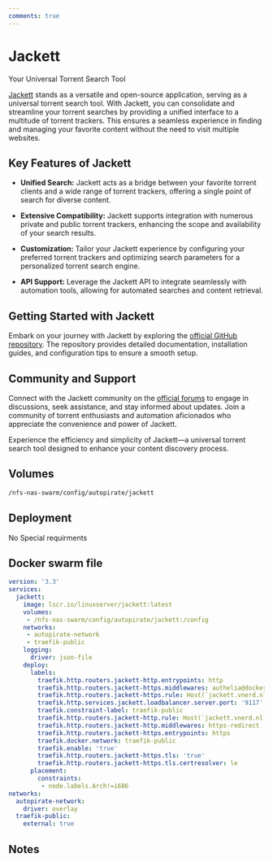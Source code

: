 ```yaml
---
comments: true
---
```


# Jackett

Your Universal Torrent Search Tool

[Jackett](https://github.com/Jackett/Jackett) stands as a versatile and open-source application, serving as a universal torrent search tool. With Jackett, you can consolidate and streamline your torrent searches by providing a unified interface to a multitude of torrent trackers. This ensures a seamless experience in finding and managing your favorite content without the need to visit multiple websites.

## Key Features of Jackett

- **Unified Search:** Jackett acts as a bridge between your favorite torrent clients and a wide range of torrent trackers, offering a single point of search for diverse content.

- **Extensive Compatibility:** Jackett supports integration with numerous private and public torrent trackers, enhancing the scope and availability of your search results.

- **Customization:** Tailor your Jackett experience by configuring your preferred torrent trackers and optimizing search parameters for a personalized torrent search engine.

- **API Support:** Leverage the Jackett API to integrate seamlessly with automation tools, allowing for automated searches and content retrieval.

## Getting Started with Jackett

Embark on your journey with Jackett by exploring the [official GitHub repository](https://github.com/Jackett/Jackett). The repository provides detailed documentation, installation guides, and configuration tips to ensure a smooth setup.

## Community and Support

Connect with the Jackett community on the [official forums](https://discuss.jackett.io/) to engage in discussions, seek assistance, and stay informed about updates. Join a community of torrent enthusiasts and automation aficionados who appreciate the convenience and power of Jackett.

Experience the efficiency and simplicity of Jackett—a universal torrent search tool designed to enhance your content discovery process.


## Volumes

```bash
/nfs-nas-swarm/config/autopirate/jackett
```

## Deployment
No Special requirments

## Docker swarm file
```yaml
version: '3.3'
services:
  jackett:
    image: lscr.io/linuxserver/jackett:latest
    volumes:
     - /nfs-nas-swarm/config/autopirate/jackett:/config
    networks:
     - autopirate-network
     - traefik-public
    logging:
      driver: json-file
    deploy:
      labels:
        traefik.http.routers.jackett-http.entrypoints: http
        traefik.http.routers.jackett-https.middlewares: authelia@docker
        traefik.http.routers.jackett-https.rule: Host(`jackett.vnerd.nl`)
        traefik.http.services.jackett.loadbalancer.server.port: '9117'
        traefik.constraint-label: traefik-public
        traefik.http.routers.jackett-http.rule: Host(`jackett.vnerd.nl`)
        traefik.http.routers.jackett-http.middlewares: https-redirect
        traefik.http.routers.jackett-https.entrypoints: https
        traefik.docker.network: traefik-public
        traefik.enable: 'true'
        traefik.http.routers.jackett-https.tls: 'true'
        traefik.http.routers.jackett-https.tls.certresolver: le
      placement:
        constraints:
         - node.labels.Arch!=i686
networks:
  autopirate-network:
    driver: overlay
  traefik-public:
    external: true
```
## Notes

